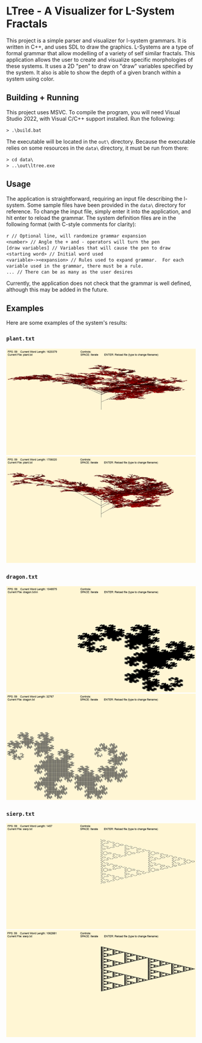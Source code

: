 # LTree - A Visualizer for L-System Fractals
This project is a simple parser and visualizer for l-system grammars.  It is written in C++, and uses SDL to draw the graphics.  L-Systems are a type of formal grammar that allow modelling of a variety of self similar fractals.  This application allows the user to create and visualize specific morphologies of these systems.  It uses a 2D "pen" to draw on "draw" variables specified by the system.  It also is able to show the depth of a given branch within a system using color.

## Building + Running
This project uses MSVC.  To compile the program, you will need Visual Studio 2022, with Visual C/C++ support installed.  Run the following:
```
> .\build.bat
```
The executable will be located in the `out\` directory.  Because the executable relies on some resources in the `data\` directory, it must be run from there:
```
> cd data\
> ..\out\ltree.exe
```

## Usage
The application is straightforward, requiring an input file describing the l-system.  Some sample files have been provided in the `data\` directory for reference.  To change the input file, simply enter it into the application, and hit enter to reload the grammar.  The system definition files are in the following format (with C-style comments for clarity):
```
r // Optional line, will randomize grammar expansion
<number> // Angle the + and - operators will turn the pen
[draw variables] // Variables that will cause the pen to draw
<starting word> // Initial word used
<variable>-><expansion> // Rules used to expand grammar.  For each variable used in the grammar, there must be a rule.
... // There can be as many as the user desires
```
Currently, the application does not check that the grammar is well defined, although this may be added in the future.

## Examples
Here are some examples of the system's results:
### `plant.txt`
![plant example 1](examples/plant1.png "plant")
![plant example 2](examples/plant2.png "plant")
### `dragon.txt`
![dragon example 1](examples/dragon1.png "dragon")
![dragon example 2](examples/dragon2.png "dragon")
### `sierp.txt`
![sierpienski example 1](examples/sierp1.png "sierp")
![sierpienski example 2](examples/sierp2.png "sierp")